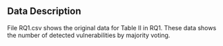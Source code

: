 ## Data Description
File RQ1.csv shows the original data for Table II in RQ1. These data shows the number
of detected vulnerabilities by majority voting. 